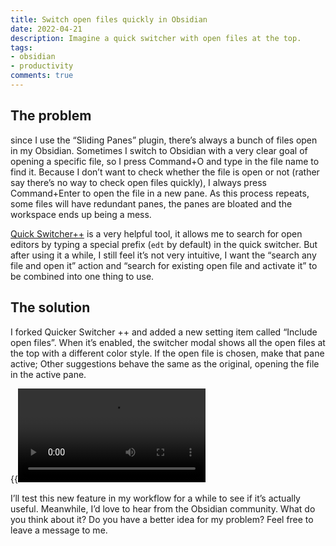 ```yaml
---
title: Switch open files quickly in Obsidian
date: 2022-04-21
description: Imagine a quick switcher with open files at the top.
tags:
- obsidian
- productivity
comments: true
---
```


## The problem

since I use the “Sliding Panes” plugin, there’s always a bunch of files open in my Obsidian. Sometimes I switch to Obsidian with a very clear goal of opening a specific file, so I press Command+O and type in the file name to find it. Because I don’t want to check whether the file is open or not (rather say there’s no way to check open files quickly), I always press Command+Enter to open the file in a new pane. As this process repeats, some files will have redundant panes, the panes are bloated and the workspace ends up being a mess.

[Quick Switcher++](https://github.com/darlal/obsidian-switcher-plus) is a very helpful tool, it allows me to search for open editors by typing a special prefix (`edt` by default) in the quick switcher. But after using it a while, I still feel it’s not very intuitive, I want the “search any file and open it” action and “search for existing open file and activate it” to be combined into one thing to use.

## The solution

I forked Quicker Switcher ++ and added a new setting item called “Include open files”. When it’s enabled, the switcher modal shows all the open files at the top with a different color style. If the open file is chosen, make that pane active; Other suggestions behave the same as the original, opening the file in the active pane.

{{<video src="https://i.imgur.com/bGLcQKl.mp4">}}

I’ll test this new feature in my workflow for a while to see if it’s actually useful. Meanwhile, I’d love to hear from the Obsidian community. What do you think about it? Do you have a better idea for my problem? Feel free to leave a message to me.
